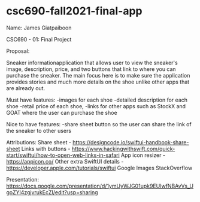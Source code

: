 # csc690-fall2021-final-app

Name: James Giatpaiboon

CSC690 - 01: Final Project


Proposal: 

Sneaker informationapplication that allows user to view the sneaker's image, description, price, and two buttons that link to where you can purchase the sneaker. The main focus here is to make sure the application provides stories and much more details on the shoe unlike other apps that are already out.

Must have features:
-images for each shoe
-detailed description for each shoe
-retail price of each shoe,
-links for other apps such as StockX and GOAT where the user can purchase the shoe

Nice to have features:
-share sheet button so the user can share the link of the sneaker to other users

Attributions:
Share sheet - https://designcode.io/swiftui-handbook-share-sheet
Links with buttons - https://www.hackingwithswift.com/quick-start/swiftui/how-to-open-web-links-in-safari
App icon resizer - https://appicon.co/
Other extra SwiftUI details - https://developer.apple.com/tutorials/swiftui
Google Images
StackOverflow
 


Presentation: https://docs.google.com/presentation/d/1ymUyWJG01upk9EUIwfNBAvVs_UgoZYl4zgjvrukEcZI/edit?usp=sharing
 
